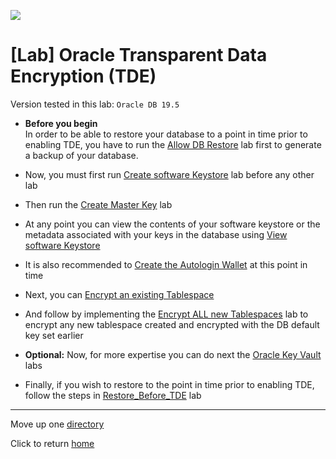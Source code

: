 ![](../../../images/banner_ASO.PNG)

# [Lab] Oracle Transparent Data Encryption (TDE)

Version tested in this lab: `Oracle DB 19.5`

- **Before you begin**<br>
In order to be able to restore your database to a point in time prior to enabling TDE, you have to run the [Allow DB Restore](Allow_DB_Restore/README.md) lab first to generate a backup of your database.

- Now, you must first run [Create software Keystore](Create_Software_Keystore/README.md) lab before any other lab

- Then run the [Create Master Key](Create_Master_Key/README.md) lab

- At any point you can view the contents of your software keystore or the metadata associated with your keys in the database using [View software Keystore](View_Software_Keystore/README.md)

- It is also recommended to [Create the Autologin Wallet](Create_Autologin_Wallet/README.md) at this point in time

- Next, you can [Encrypt an existing Tablespace](Encrypt_Existing_Tablespace/README.md)

- And follow by implementing the [Encrypt ALL new Tablespaces](Encrypt_All_New_Tablespaces/README.md) lab to encrypt any new tablespace created and encrypted with the DB default key set earlier

<!-- - You can [Convert_Existing_Encrypted_Tablespace](Convert_Encrypted_TBS/README.md) -->

- **Optional:** Now, for more expertise you can do next the [Oracle Key Vault](../../Key_Vault/README.md) labs

- Finally, if you wish to restore to the point in time prior to enabling TDE, follow the steps in [Restore_Before_TDE](Restore_Before_TDE/README.md) lab

---
Move up one [directory](../README.md)

Click to return [home](/README.md)
